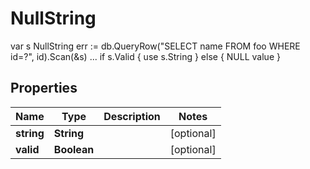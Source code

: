 

# NullString

var s NullString err := db.QueryRow(\"SELECT name FROM foo WHERE id=?\", id).Scan(&s) ... if s.Valid { use s.String } else { NULL value }

## Properties

Name | Type | Description | Notes
------------ | ------------- | ------------- | -------------
**string** | **String** |  |  [optional]
**valid** | **Boolean** |  |  [optional]



